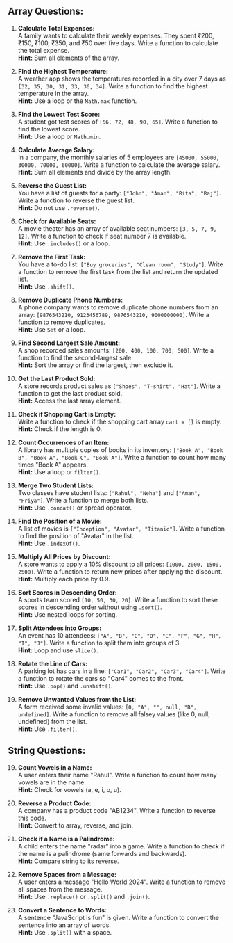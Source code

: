 
## Array Questions:

1. **Calculate Total Expenses:**  
   A family wants to calculate their weekly expenses. They spent ₹200, ₹150, ₹100, ₹350, and ₹50 over five days. Write a function to calculate the total expense.  
   **Hint:** Sum all elements of the array.

2. **Find the Highest Temperature:**  
   A weather app shows the temperatures recorded in a city over 7 days as `[32, 35, 30, 31, 33, 36, 34]`. Write a function to find the highest temperature in the array.  
   **Hint:** Use a loop or the `Math.max` function.

3. **Find the Lowest Test Score:**  
   A student got test scores of `[56, 72, 48, 90, 65]`. Write a function to find the lowest score.  
   **Hint:** Use a loop or `Math.min`.

4. **Calculate Average Salary:**  
   In a company, the monthly salaries of 5 employees are `[45000, 55000, 30000, 70000, 60000]`. Write a function to calculate the average salary.  
   **Hint:** Sum all elements and divide by the array length.

5. **Reverse the Guest List:**  
   You have a list of guests for a party: `["John", "Aman", "Rita", "Raj"]`. Write a function to reverse the guest list.  
   **Hint:** Do not use `.reverse()`.

6. **Check for Available Seats:**  
   A movie theater has an array of available seat numbers: `[3, 5, 7, 9, 12]`. Write a function to check if seat number 7 is available.  
   **Hint:** Use `.includes()` or a loop.

7. **Remove the First Task:**  
   You have a to-do list: `["Buy groceries", "Clean room", "Study"]`. Write a function to remove the first task from the list and return the updated list.  
   **Hint:** Use `.shift()`.

8. **Remove Duplicate Phone Numbers:**  
   A phone company wants to remove duplicate phone numbers from an array: `[9876543210, 9123456789, 9876543210, 9000000000]`. Write a function to remove duplicates.  
   **Hint:** Use `Set` or a loop.

9. **Find Second Largest Sale Amount:**  
   A shop recorded sales amounts: `[200, 400, 100, 700, 500]`. Write a function to find the second-largest sale.  
   **Hint:** Sort the array or find the largest, then exclude it.

10. **Get the Last Product Sold:**  
    A store records product sales as `["Shoes", "T-shirt", "Hat"]`. Write a function to get the last product sold.  
    **Hint:** Access the last array element.

11. **Check if Shopping Cart is Empty:**  
    Write a function to check if the shopping cart array `cart = []` is empty.  
    **Hint:** Check if the length is 0.

12. **Count Occurrences of an Item:**  
    A library has multiple copies of books in its inventory: `["Book A", "Book B", "Book A", "Book C", "Book A"]`. Write a function to count how many times "Book A" appears.  
    **Hint:** Use a loop or `filter()`.

13. **Merge Two Student Lists:**  
    Two classes have student lists: `["Rahul", "Neha"]` and `["Aman", "Priya"]`. Write a function to merge both lists.  
    **Hint:** Use `.concat()` or spread operator.

14. **Find the Position of a Movie:**  
    A list of movies is `["Inception", "Avatar", "Titanic"]`. Write a function to find the position of "Avatar" in the list.  
    **Hint:** Use `.indexOf()`.

15. **Multiply All Prices by Discount:**  
    A store wants to apply a 10% discount to all prices: `[1000, 2000, 1500, 2500]`. Write a function to return new prices after applying the discount.  
    **Hint:** Multiply each price by 0.9.

16. **Sort Scores in Descending Order:**  
    A sports team scored `[10, 50, 30, 20]`. Write a function to sort these scores in descending order without using `.sort()`.  
    **Hint:** Use nested loops for sorting.

17. **Split Attendees into Groups:**  
    An event has 10 attendees: `["A", "B", "C", "D", "E", "F", "G", "H", "I", "J"]`. Write a function to split them into groups of 3.  
    **Hint:** Loop and use `slice()`.

18. **Rotate the Line of Cars:**  
    A parking lot has cars in a line: `["Car1", "Car2", "Car3", "Car4"]`. Write a function to rotate the cars so "Car4" comes to the front.  
    **Hint:** Use `.pop()` and `.unshift()`.

19. **Remove Unwanted Values from the List:**  
    A form received some invalid values: `[0, "A", "", null, "B", undefined]`. Write a function to remove all falsey values (like 0, null, undefined) from the list.  
    **Hint:** Use `.filter()`.



## String Questions:

19. **Count Vowels in a Name:**  
    A user enters their name "Rahul". Write a function to count how many vowels are in the name.  
    **Hint:** Check for vowels (a, e, i, o, u).

20. **Reverse a Product Code:**  
    A company has a product code "AB1234". Write a function to reverse this code.  
    **Hint:** Convert to array, reverse, and join.

22. **Check if a Name is a Palindrome:**  
    A child enters the name "radar" into a game. Write a function to check if the name is a palindrome (same forwards and backwards).  
    **Hint:** Compare string to its reverse.

23. **Remove Spaces from a Message:**  
    A user enters a message "Hello World 2024". Write a function to remove all spaces from the message.  
    **Hint:** Use `.replace()` or `.split()` and `.join()`.

24. **Convert a Sentence to Words:**  
    A sentence "JavaScript is fun" is given. Write a function to convert the sentence into an array of words.  
    **Hint:** Use `.split()` with a space.

